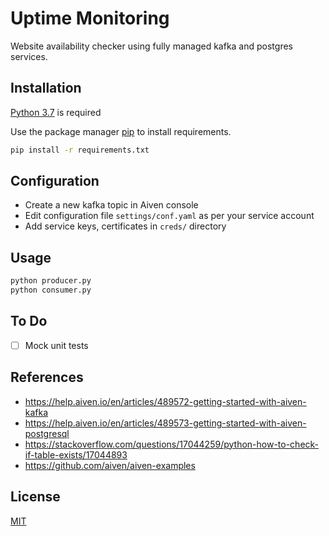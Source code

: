 
# Uptime Monitoring

Website availability checker using fully managed kafka and postgres services.

## Installation

[Python 3.7](https://www.python.org/downloads/release/python-370/)  is required

Use the package manager [pip](https://pip.pypa.io/en/stable/) to install requirements.

```bash
pip install -r requirements.txt
```

## Configuration

 - Create a new kafka topic in Aiven console
 - Edit configuration file  `settings/conf.yaml` as per your service account
 - Add service keys, certificates in `creds/` directory
## Usage

```bash
python producer.py
python consumer.py 
```

## To Do

 - [ ] Mock unit tests

## References

 - https://help.aiven.io/en/articles/489572-getting-started-with-aiven-kafka
 - https://help.aiven.io/en/articles/489573-getting-started-with-aiven-postgresql
 - https://stackoverflow.com/questions/17044259/python-how-to-check-if-table-exists/17044893
 - https://github.com/aiven/aiven-examples

## License
[MIT](https://choosealicense.com/licenses/mit/)
